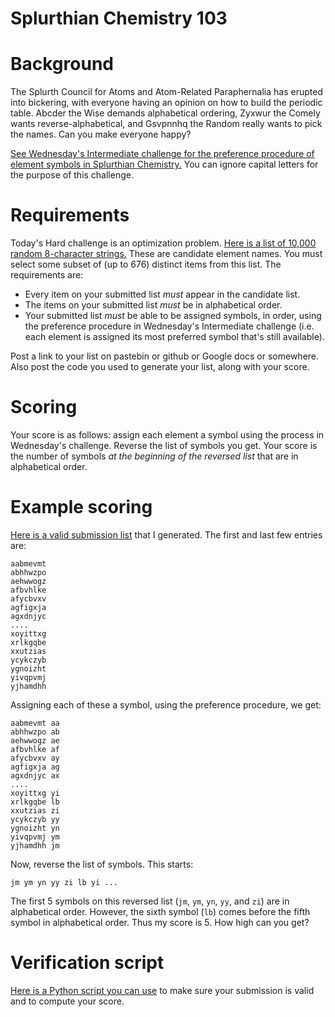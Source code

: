 # Splurthian Chemistry 103
<div class="md"><h1>Background</h1>
<p>The Splurth Council for Atoms and Atom-Related Paraphernalia has erupted into bickering, with everyone having an opinion on how to build the periodic table. Abcder the Wise demands alphabetical ordering, Zyxwur the Comely wants reverse-alphabetical, and Gsvpnnhq the Random really wants to pick the names. Can you make everyone happy?</p>
<p><a href="https://www.reddit.com/r/dailyprogrammer/comments/4so25w/20160713_challenge_275_intermediate_splurthian/">See Wednesday's Intermediate challenge for the preference procedure of element symbols in Splurthian Chemistry.</a> You can ignore capital letters for the purpose of this challenge.</p>
<h1>Requirements</h1>
<p>Today's Hard challenge is an optimization problem. <a href="http://pastebin.com/raw/uQKZWbR4">Here is a list of 10,000 random 8-character strings.</a> These are candidate element names. You must select some subset of (up to 676) distinct items from this list. The requirements are:</p>
<ul>
<li>Every item on your submitted list <em>must</em> appear in the candidate list.</li>
<li>The items on your submitted list <em>must</em> be in alphabetical order.</li>
<li>Your submitted list <em>must</em> be able to be assigned symbols, in order, using the preference procedure in Wednesday's Intermediate challenge (i.e. each element is assigned its most preferred symbol that's still available).</li>
</ul>
<p>Post a link to your list on pastebin or github or Google docs or somewhere. Also post the code you used to generate your list, along with your score.</p>
<h1>Scoring</h1>
<p>Your score is as follows: assign each element a symbol using the process in Wednesday's challenge. Reverse the list of symbols you get. Your score is the number of symbols <em>at the beginning of the reversed list</em> that are in alphabetical order.</p>
<h1>Example scoring</h1>
<p><a href="http://pastebin.com/raw/XX7d3dx3">Here is a valid submission list</a> that I generated. The first and last few entries are:</p>
<pre><code>aabmevmt
abhhwzpo
aehwwogz
afbvhlke
afycbvxv
agfigxja
agxdnjyc
....
xoyittxg
xrlkgqbe
xxutzias
ycykczyb
ygnoizht
yivqpvmj
yjhamdhh
</code></pre>
<p>Assigning each of these a symbol, using the preference procedure, we get:</p>
<pre><code>aabmevmt aa
abhhwzpo ab
aehwwogz ae
afbvhlke af
afycbvxv ay
agfigxja ag
agxdnjyc ax
....
xoyittxg yi
xrlkgqbe lb
xxutzias zi
ycykczyb yy
ygnoizht yn
yivqpvmj ym
yjhamdhh jm
</code></pre>
<p>Now, reverse the list of symbols. This starts:</p>
<pre><code>jm ym yn yy zi lb yi ...
</code></pre>
<p>The first 5 symbols on this reversed list (<code>jm</code>, <code>ym</code>, <code>yn</code>, <code>yy</code>, and <code>zi</code>) are in alphabetical order. However, the sixth symbol (<code>lb</code>) comes before the fifth symbol in alphabetical order. Thus my score is 5. How high can you get?</p>
<h1>Verification script</h1>
<p><a href="http://pastebin.com/yX9hs0We">Here is a Python script you can use</a> to make sure your submission is valid and to compute your score.</p>
</div>
